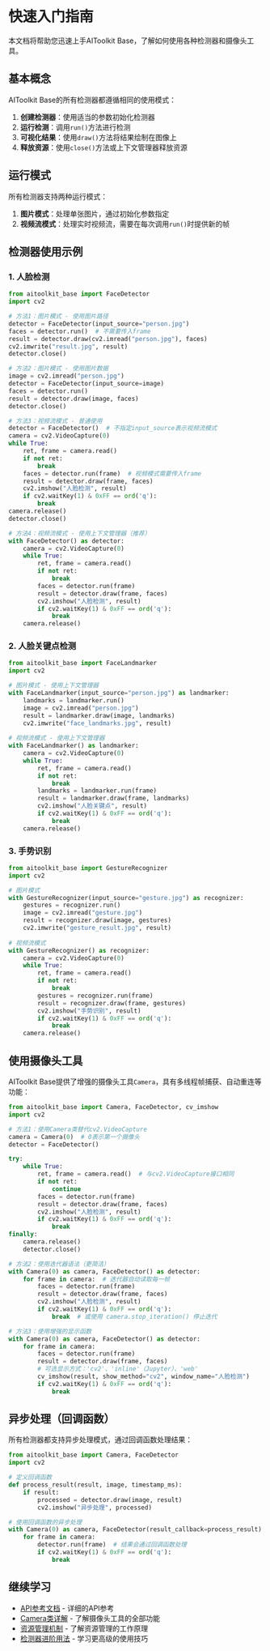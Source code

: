 # 快速入门指南

本文档将帮助您迅速上手AIToolkit Base，了解如何使用各种检测器和摄像头工具。

## 基本概念

AIToolkit Base的所有检测器都遵循相同的使用模式：

1. **创建检测器**：使用适当的参数初始化检测器
2. **运行检测**：调用`run()`方法进行检测
3. **可视化结果**：使用`draw()`方法将结果绘制在图像上
4. **释放资源**：使用`close()`方法或上下文管理器释放资源

## 运行模式

所有检测器支持两种运行模式：

1. **图片模式**：处理单张图片，通过初始化参数指定
2. **视频流模式**：处理实时视频流，需要在每次调用`run()`时提供新的帧

## 检测器使用示例

### 1. 人脸检测

```python
from aitoolkit_base import FaceDetector
import cv2

# 方法1：图片模式 - 使用图片路径
detector = FaceDetector(input_source="person.jpg")  
faces = detector.run()  # 不需要传入frame
result = detector.draw(cv2.imread("person.jpg"), faces)
cv2.imwrite("result.jpg", result)
detector.close()

# 方法2：图片模式 - 使用图片数据
image = cv2.imread("person.jpg")
detector = FaceDetector(input_source=image)
faces = detector.run()
result = detector.draw(image, faces)
detector.close()

# 方法3：视频流模式 - 普通使用
detector = FaceDetector()  # 不指定input_source表示视频流模式
camera = cv2.VideoCapture(0)
while True:
    ret, frame = camera.read()
    if not ret:
        break
    faces = detector.run(frame)  # 视频模式需要传入frame
    result = detector.draw(frame, faces)
    cv2.imshow("人脸检测", result)
    if cv2.waitKey(1) & 0xFF == ord('q'):
        break
camera.release()
detector.close()

# 方法4：视频流模式 - 使用上下文管理器（推荐）
with FaceDetector() as detector:
    camera = cv2.VideoCapture(0)
    while True:
        ret, frame = camera.read()
        if not ret:
            break
        faces = detector.run(frame)
        result = detector.draw(frame, faces)
        cv2.imshow("人脸检测", result)
        if cv2.waitKey(1) & 0xFF == ord('q'):
            break
    camera.release()
```

### 2. 人脸关键点检测

```python
from aitoolkit_base import FaceLandmarker
import cv2

# 图片模式 - 使用上下文管理器
with FaceLandmarker(input_source="person.jpg") as landmarker:
    landmarks = landmarker.run()
    image = cv2.imread("person.jpg")
    result = landmarker.draw(image, landmarks)
    cv2.imwrite("face_landmarks.jpg", result)
    
# 视频流模式 - 使用上下文管理器
with FaceLandmarker() as landmarker:
    camera = cv2.VideoCapture(0)
    while True:
        ret, frame = camera.read()
        if not ret:
            break
        landmarks = landmarker.run(frame)
        result = landmarker.draw(frame, landmarks)
        cv2.imshow("人脸关键点", result)
        if cv2.waitKey(1) & 0xFF == ord('q'):
            break
    camera.release()
```

### 3. 手势识别

```python
from aitoolkit_base import GestureRecognizer
import cv2

# 图片模式
with GestureRecognizer(input_source="gesture.jpg") as recognizer:
    gestures = recognizer.run()
    image = cv2.imread("gesture.jpg")
    result = recognizer.draw(image, gestures)
    cv2.imwrite("gesture_result.jpg", result)
    
# 视频流模式
with GestureRecognizer() as recognizer:
    camera = cv2.VideoCapture(0)
    while True:
        ret, frame = camera.read()
        if not ret:
            break
        gestures = recognizer.run(frame)
        result = recognizer.draw(frame, gestures)
        cv2.imshow("手势识别", result)
        if cv2.waitKey(1) & 0xFF == ord('q'):
            break
    camera.release()
```

## 使用摄像头工具

AIToolkit Base提供了增强的摄像头工具`Camera`，具有多线程帧捕获、自动重连等功能：

```python
from aitoolkit_base import Camera, FaceDetector, cv_imshow
import cv2

# 方法1：使用Camera类替代cv2.VideoCapture
camera = Camera(0)  # 0表示第一个摄像头
detector = FaceDetector()

try:
    while True:
        ret, frame = camera.read()  # 与cv2.VideoCapture接口相同
        if not ret:
            continue
        faces = detector.run(frame)
        result = detector.draw(frame, faces)
        cv2.imshow("人脸检测", result)
        if cv2.waitKey(1) & 0xFF == ord('q'):
            break
finally:
    camera.release()
    detector.close()

# 方法2：使用迭代器语法（更简洁）
with Camera(0) as camera, FaceDetector() as detector:
    for frame in camera:  # 迭代器自动读取每一帧
        faces = detector.run(frame)
        result = detector.draw(frame, faces)
        cv2.imshow("人脸检测", result)
        if cv2.waitKey(1) & 0xFF == ord('q'):
            break  # 或使用 camera.stop_iteration() 停止迭代

# 方法3：使用增强的显示函数
with Camera(0) as camera, FaceDetector() as detector:
    for frame in camera:
        faces = detector.run(frame)
        result = detector.draw(frame, faces)
        # 可选显示方式：'cv2'、'inline'（Jupyter）、'web'
        cv_imshow(result, show_method="cv2", window_name="人脸检测")
        if cv2.waitKey(1) & 0xFF == ord('q'):
            break
```

## 异步处理（回调函数）

所有检测器都支持异步处理模式，通过回调函数处理结果：

```python
from aitoolkit_base import Camera, FaceDetector
import cv2

# 定义回调函数
def process_result(result, image, timestamp_ms):
    if result:
        processed = detector.draw(image, result)
        cv2.imshow("异步处理", processed)

# 使用回调函数的异步处理
with Camera(0) as camera, FaceDetector(result_callback=process_result) as detector:
    for frame in camera:
        detector.run(frame)  # 结果会通过回调函数处理
        if cv2.waitKey(1) & 0xFF == ord('q'):
            break
```

## 继续学习

- [API参考文档](./api/index.md) - 详细的API参考
- [Camera类详解](./api/camera.md) - 了解摄像头工具的全部功能
- [资源管理机制](./resource_management.md) - 了解资源管理的工作原理
- [检测器进阶用法](./advanced_usage.md) - 学习更高级的使用技巧 